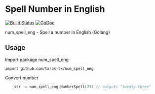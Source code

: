 Spell Number in English
=======================

[![Build Status](https://travis-ci.org/taras-tk/num_spell_eng.svg?branch=master)](https://travis-ci.org/taras-tk/num_spell_eng)
[![GoDoc](https://godoc.org/github.com/taras-tk/num_spell_eng?status.svg)](https://godoc.org/github.com/taras-tk/num_spell_eng)

num_spell_eng - Spell a number in English (Golang)

## Usage

Import package num_spell_eng

```import github.com/taras-tk/num_spell_eng```

Convert number
```go
    str := num_spell_eng.NumberSpell(23) // outputs "twenty-three"
```